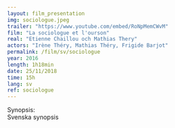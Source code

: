 ```yaml
---
layout: film_presentation
img: sociologue.jpeg
trailer: "https://www.youtube.com/embed/RoNpMemCWvM"
film: "La sociologue et l'ourson"
real: "Etienne Chaillou och Mathias Thery"
actors: "Irène Théry, Mathias Théry, Frigide Barjot"
permalink: /film/sv/sociologue
year: 2016
length: 1h18min
date: 25/11/2018
time: 15h
lang: sv
ref: sociologue
---
```



<span class="name"> Synopsis:</span> <br/>
<span class="resumefilm"> Svenska synopsis </span>
